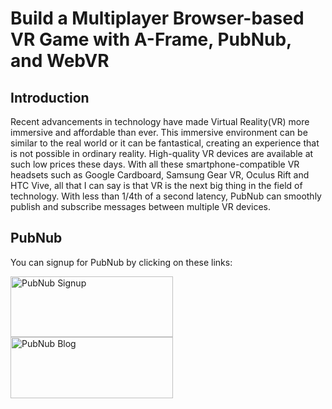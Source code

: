 # Build a Multiplayer Browser-based VR Game with A-Frame, PubNub, and WebVR

## Introduction

Recent advancements in technology have made Virtual Reality(VR) more immersive and affordable than ever. This immersive environment can be similar to the real world or it can be fantastical, creating an experience that is not possible in ordinary reality. High-quality VR devices are available at such low prices these days. With all these smartphone-compatible VR headsets such as Google Cardboard, Samsung Gear VR, Oculus Rift and HTC Vive, all that I can say is that VR is the next big thing in the field of technology. With less than 1/4th of a second latency, PubNub can smoothly publish and subscribe messages between multiple VR devices.

## PubNub

You can signup for PubNub by clicking on these links:

<a href="https://dashboard.pubnub.com/signup?devrel_gh=namrathasubramanya">
    <img alt="PubNub Signup" src="https://i.imgur.com/og5DDjf.png" width=260 height=97/>
</a>
<br/>
<a href="https://www.pubnub.com/blog/build-multiplayer-browser-based-vr-game-aframe-webvr/?devrel_gh=namrathasubramanya">
    <img alt="PubNub Blog" src="https://i.imgur.com/aJ927CO.png" width=260 height=98/>
</a>
